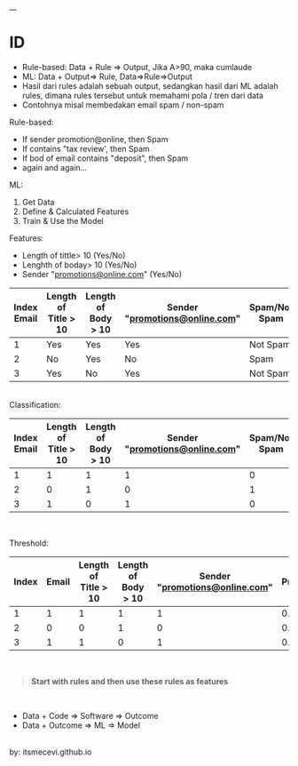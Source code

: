 __

# ID

* Rule-based: Data + Rule => Output, Jika A>90, maka cumlaude
* ML: Data + Output=> Rule, Data=>Rule=>Output
* Hasil dari rules adalah sebuah output, sedangkan hasil dari ML adalah rules, dimana rules tersebut untuk memahami pola / tren dari data
* Contohnya misal membedakan email spam / non-spam

Rule-based:
* If sender promotion@online, then Spam
* If contains "tax review', then Spam
* If bod of email contains "deposit", then Spam
* again and again...

ML:
1. Get Data
2. Define & Calculated Features
3. Train & Use the Model

Features:
* Length of tittle> 10 (Yes/No)
* Lenghth of boday> 10 (Yes/No)
* Sender "promotions@online.com" (Yes/No)

| Index Email | Length of Title > 10 | Length of Body > 10 | Sender "promotions@online.com" | Spam/Not Spam |
|-------|----------------------|---------------------|------------------------------|---------------|
|   1   |        Yes           |        Yes          |             Yes              |     Not Spam |
|   2   |        No            |        Yes          |             No               |      Spam    |
|   3   |        Yes           |        No           |             Yes              |     Not Spam |


<br>
Classification: 

| Index Email | Length of Title > 10 | Length of Body > 10 | Sender "promotions@online.com" | Spam/Not Spam |
|-------|----------------------|---------------------|------------------------------|---------------|
|   1   |        1          |        1         |             1              |     0 |
|   2   |        0          |        1         |             0               |      1    |
|   3   |        1          |        0           |             1              |     0 |


<br>

Threshold:

| Index | Email | Length of Title > 10 | Length of Body > 10 | Sender "promotions@online.com" | Probability| Spam/Not Spam  |
|-------|-------|----------------------|---------------------|------------------------------|--------------|-------------|
|   1   |   1   |          1           |          1          |              1               |      0.6     |     0   |
|   2   |   0   |          0           |          1          |              0               |      0.8      |     1    |
|   3   |   1   |          1           |          0          |              1               |      0.4       |     0    |


<br>

> **Start with rules and then use these rules as features**

<br>

* Data + Code => Software => Outcome
* Data + Outcome => ML => Model
  

<br>
by: itsmecevi.github.io




